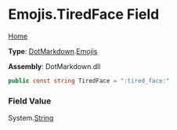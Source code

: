 # Emojis\.TiredFace Field

[Home](../../../README.md)

**Type**: [DotMarkdown](../../README.md)\.[Emojis](../README.md)

**Assembly**: DotMarkdown\.dll

```csharp
public const string TiredFace = ":tired_face:"
```

### Field Value

System\.[String](https://docs.microsoft.com/en-us/dotnet/api/system.string)